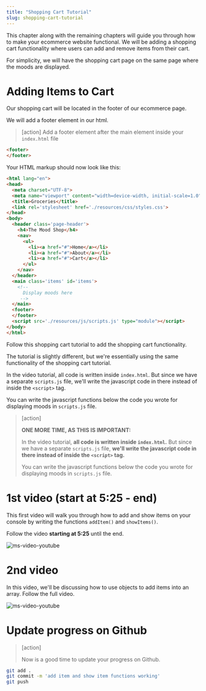 ```yaml
---
title: "Shopping Cart Tutorial"
slug: shopping-cart-tutorial
---
```


This chapter along with the remaining chapters will guide you through how to make your ecommerce website functional. We will be adding a shopping cart functionality where users can add and remove items from their cart.

 For simplicity, we will have the shopping cart page on the same page where the moods are displayed.

# Adding Items to Cart

Our shopping cart will be located in the footer of our ecommerce page.

We will add a footer element in our html.
>[action]
> Add a footer element after the main element inside your ```index.html``` file
>
```html
<footer>
</footer>
```

Your HTML markup should now look like this:

```html
<html lang="en">
<head>
  <meta charset="UTF-8">
  <meta name="viewport" content="width=device-width, initial-scale=1.0">
  <title>Groceries</title>
  <link rel='stylesheet' href='./resources/css/styles.css'>
</head>
<body>
  <header class='page-header'>
    <h4>The Mood Shop</h4>
    <nav>
      <ul>
        <li><a href="#">Home</a></li>
        <li><a href="#">About</a></li>
        <li><a href="#">Cart</a></li>
      </ul>
    </nav>
  </header>
  <main class='items' id='items'>
    <!--
      Display moods here
     -->
  </main>
  <footer>
  </footer>
  <script src='./resources/js/scripts.js' type="module"></script>
</body>
</html>
```

Follow this shopping cart tutorial to add the shopping cart functionality.

The tutorial is slightly different, but we're essentially using the same functionality of the shopping cart tutorial.

In the video tutorial, all code is written inside ```index.html```. But since we have a separate ```scripts.js``` file, we'll write the javascript code in there instead of inside the ```<script>``` tag.

You can write the javascript functions below the code you wrote for displaying moods in ```scripts.js``` file.

> [action]
>
> **ONE MORE TIME, AS THIS IS IMPORTANT:**
>
> In the video tutorial, **all code is written inside ```index.html```.** But since we have a separate ```scripts.js``` file, **we'll write the javascript code in there instead of inside the ```<script>``` tag.**
>
> You can write the javascript functions below the code you wrote for displaying moods in ```scripts.js``` file.

# 1st video (start at 5:25 - end)

This first video will walk you through how to add and show items on your console by writing the functions ```addItem()``` and ```showItems()```.

Follow the video **starting at 5:25** until the end.

![ms-video-youtube](https://www.youtube.com/embed/oMTO0LbBGLA)


# 2nd video

In this video, we'll be discussing how to use objects to add items into an array. Follow the full video.

![ms-video-youtube](https://www.youtube.com/embed/yUfbzeKol04)



# Update progress on Github
> [action]
>
> Now is a good time to update your progress on Github.
>
```bash
git add .
git commit -m 'add item and show item functions working'
git push
```
